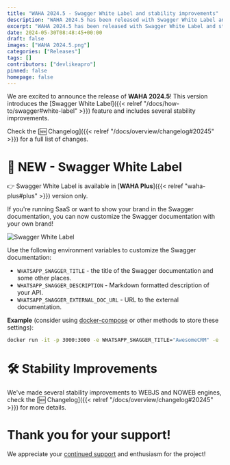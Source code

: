 ```yaml
---
title: "WAHA 2024.5 - Swagger White Label and stability improvements"
description: "WAHA 2024.5 has been released with Swagger White Label and stability improvements!"
excerpt: "WAHA 2024.5 has been released with Swagger White Label and stability improvements!"
date: 2024-05-30T08:48:45+00:00
draft: false
images: ["WAHA 2024.5.png"]
categories: ["Releases"]
tags: []
contributors: ["devlikeapro"]
pinned: false
homepage: false
---
```


We are excited to announce the release of **WAHA 2024.5**! 
This version introduces the [Swagger White Label]({{< relref "/docs/how-to/swagger#white-label" >}})
feature and includes several stability improvements.

Check the [🆕 Changelog]({{< relref "/docs/overview/changelog#20245" >}}) for a full list of changes.

# 🌟 NEW - Swagger White Label

👉 Swagger White Label is available in [**WAHA Plus**]({{< relref "waha-plus#plus" >}}) version only.

If you're running SaaS or want to show your brand in the Swagger documentation,
you can now customize the Swagger documentation with your own brand!

![Swagger White Label](swagger-white-label.png)

Use the following environment variables to customize the Swagger documentation:
- `WHATSAPP_SWAGGER_TITLE` - the title of the Swagger documentation and some other places.
- `WHATSAPP_SWAGGER_DESCRIPTION` - Markdown formatted description of your API.
- `WHATSAPP_SWAGGER_EXTERNAL_DOC_URL` - URL to the external documentation.

**Example** (consider using [docker-compose](https://github.com/devlikeapro/waha/blob/core/docker-compose.yaml#L15-L38) or other methods to store these settings):
```bash
docker run -it -p 3000:3000 -e WHATSAPP_SWAGGER_TITLE="AwesomeCRM" -e 'WHATSAPP_SWAGGER_DESCRIPTION=<p>FantasticFindz - Discover unique treasures from around the world at unbelievable prices!<br/> <a href='https://google.com'>Read more about us!</a></p>' -e "WHATSAPP_SWAGGER_EXTERNAL_DOC_URL=https://google.com" devlikeapro/waha-plus
```

# 🛠️ Stability Improvements
We've made several stability improvements to WEBJS and NOWEB engines, check the 
[🆕 Changelog]({{< relref "/docs/overview/changelog#20245" >}}) for more details.

# Thank you for your support!
We appreciate your [continued support](/support-us) and enthusiasm for the project!
